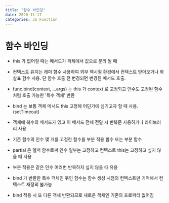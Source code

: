 ```yaml
---
title: "함수 바인딩"
date: 2020-11-17
categories: JS Function
---
```


# 함수 바인딩

- this 가 없어질 때는 메서드가 객체에서 값으로 분리 될 때

- 컨텍스트 유지는 래퍼 함수 사용하여 외부 렉시컬 환경에서 컨텍스트 받아오거나 화살표 함수 사용. 단 함수 호출 전 변경되면 변경된 메서드 호출.

- func.bind(context, ...args) 는 this 가 context 로 고정되고 인수도 고정된 함수처럼 호출 가능한 '특수 객체' 반환

- bind 는 보통 객체 메서드 this 고정해 어딘가에 넘기고자 할 때 사용. (setTimeout)

- 객체에 복수의 메서드가 있고 이 메서드 전체 전달 시 반복문 사용하거나 라이브러리 사용

- 기존 함수의 인수 몇 개를 고정한 함수를 부분 적용 함수 또는 부분 함수

- partial 은 헬퍼 함수로써 인수 일부는 고정하고 컨텍스트 this는 고정하고 싶지 않을 때 사용

- 부분 적용은 같은 인수 여러번 반복하지 싶지 않을 때 유용

- bind 가 반환한 특수 객체인 묶인 함수는 함수 생성 시점의 컨텍스트만 기억해서 컨텍스트 재정의 불가능

- bind 적용 시 또 다른 객체 반환되므로 새로운 객체엔 기존의 프로퍼티 없어짐
